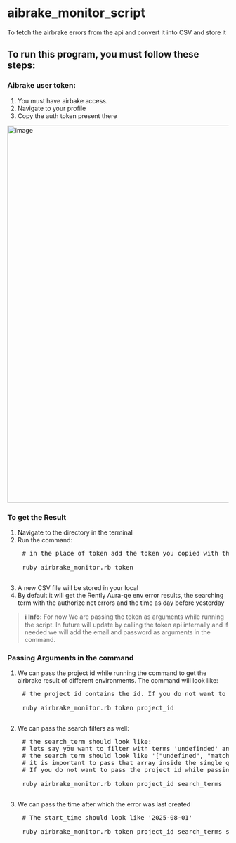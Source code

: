 # aibrake_monitor_script
To fetch the airbrake errors from the api and convert it into CSV and store it

## To run this program, you must follow these steps:
### Aibrake user token:
  1. You must have airbake access.
  2. Navigate to your profile
  3. Copy the auth token present there
<img width="1317" height="859" alt="image" src="https://github.com/user-attachments/assets/8de02e77-ac0b-42f8-890a-6e533e2a3996" />

### To get the Result
  1. Navigate to the directory in the terminal
  2. Run the command: 

  <pre>
    # in the place of token add the token you copied with the quotes like 'dyvqregqer'
    
    ruby airbrake_monitor.rb token
  </pre>

  3. A new CSV file will be stored in your local
  4. By default it will get the Rently Aura-qe env error results, the searching term with the authorize net errors and the time as day before yesterday

> **ℹ️ Info:** For now We are passing the token as arguments while running the script. In future will update by calling the token api internally and if needed we will add the email and password as arguments in the command.

### Passing Arguments in the command
  1. We can pass the project id while running the command to get the airbrake result of different environments. The command will look like:

  <pre>
    # the project id contains the id. If you do not want to pass the project id while passing arguments just put nil

    ruby airbrake_monitor.rb token project_id
  </pre>

  2. We can pass the search filters as well:

  <pre>
    # the search_term should look like:
    # lets say you want to filter with terms 'undefinded' and 'match'
    # the search term should look like '["undefined", "match"]'
    # it is important to pass that array inside the single quotes
    # If you do not want to pass the project id while passing arguments just put ''

    ruby airbrake_monitor.rb token project_id search_terms
  </pre>

  3. We can pass the time after which the error was last created

  <pre>
    # The start_time should look like '2025-08-01'

    ruby airbrake_monitor.rb token project_id search_terms start_time
  </pre>
